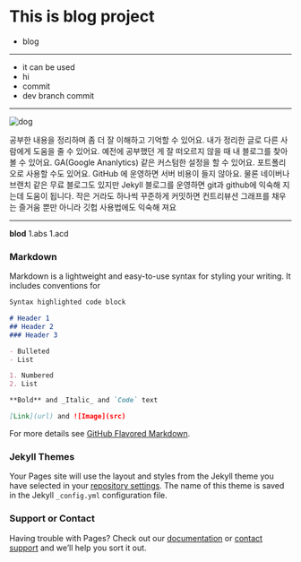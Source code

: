 # This is blog project

- blog

---

- it can be used 
- hi  
- commit  
- dev branch commit
--- 
 
<img src="https://i.imgur.com/XgbZdeA.jpg" alt="dog">

공부한 내용을 정리하며 좀 더 잘 이해하고 기억할 수 있어요.
내가 정리한 글로 다른 사람에게 도움을 줄 수 있어요.
예전에 공부했던 게 잘 떠오르지 않을 때 내 블로그를 찾아 볼 수 있어요.
GA(Google Ananlytics) 같은 커스텀한 설정을 할 수 있어요.
포트폴리오로 사용할 수도 있어요. 
GitHub 에 운영하면 서버 비용이 들지 않아요.
물론 네이버나 브랜치 같은 무료 블로그도 있지만 
Jekyll 블로그를 운영하면 git과 github에 익숙해 지는데 도움이 됩니다.
작은 거라도 하나씩 꾸준하게 커밋하면 컨트리뷰션 그래프를 채우는 즐거움 뿐만 아니라 깃헙 사용법에도 익숙해 져요

---

**blod** 
1.abs 
1.acd 

### Markdown

Markdown is a lightweight and easy-to-use syntax for styling your writing. It includes conventions for

```markdown
Syntax highlighted code block

# Header 1
## Header 2
### Header 3

- Bulleted
- List

1. Numbered
2. List

**Bold** and _Italic_ and `Code` text

[Link](url) and ![Image](src)
```

For more details see [GitHub Flavored Markdown](https://guides.github.com/features/mastering-markdown/).

### Jekyll Themes

Your Pages site will use the layout and styles from the Jekyll theme you have selected in your [repository settings](https://github.com/VincentGeranium/project/settings). The name of this theme is saved in the Jekyll `_config.yml` configuration file.

### Support or Contact

Having trouble with Pages? Check out our [documentation](https://help.github.com/categories/github-pages-basics/) or [contact support](https://github.com/contact) and we’ll help you sort it out.
